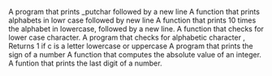A program that prints _putchar followed by a new line
A function that prints alphabets in lowr case followed by new line
A function that prints 10 times the alphabet in lowercase, followed by a new line.
A function that checks for lower case character.
A program that checks for alphabetic character , Returns 1 if c is a letter lowercase or uppercase
A program that prints the sign of a number
A function that computes the absolute value of an integer.
A funtion that prints the last digit of a number.
